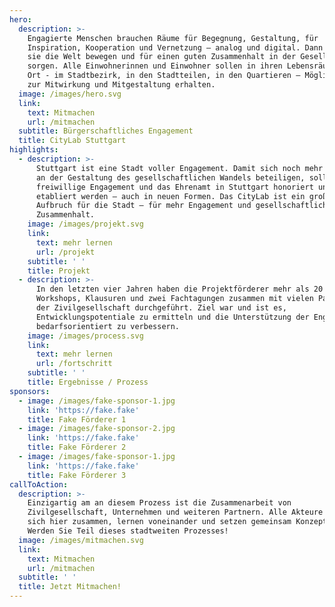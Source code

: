 ```yaml
---
hero:
  description: >-
    Engagierte Menschen brauchen Räume für Begegnung, Gestaltung, für
    Inspiration, Kooperation und Vernetzung – analog und digital. Dann können
    sie die Welt bewegen und für einen guten Zusammenhalt in der Gesellschaft
    sorgen. Alle Einwohnerinnen und Einwohner sollen in ihren Lebensräumen vor
    Ort - im Stadtbezirk, in den Stadtteilen, in den Quartieren – Möglichkeiten
    zur Mitwirkung und Mitgestaltung erhalten.
  image: /images/hero.svg
  link:
    text: Mitmachen
    url: /mitmachen
  subtitle: Bürgerschaftliches Engagement
  title: CityLab Stuttgart
highlights:
  - description: >-
      Stuttgart ist eine Stadt voller Engagement. Damit sich noch mehr Menschen
      an der Gestaltung des gesellschaftlichen Wandels beteiligen, sollen das
      freiwillige Engagement und das Ehrenamt in Stuttgart honoriert und breiter
      etabliert werden – auch in neuen Formen. Das CityLab ist ein großer
      Aufbruch für die Stadt – für mehr Engagement und gesellschaftlichen
      Zusammenhalt.
    image: /images/projekt.svg
    link:
      text: mehr lernen
      url: /projekt
    subtitle: ' '
    title: Projekt
  - description: >-
      In den letzten vier Jahren haben die Projektförderer mehr als 20
      Workshops, Klausuren und zwei Fachtagungen zusammen mit vielen Partnern
      der Zivilgesellschaft durchgeführt. Ziel war und ist es,
      Entwicklungspotentiale zu ermitteln und die Unterstützung der Engagierten
      bedarfsorientiert zu verbessern.
    image: /images/process.svg
    link:
      text: mehr lernen
      url: /fortschritt
    subtitle: ' '
    title: Ergebnisse / Prozess
sponsors:
  - image: /images/fake-sponsor-1.jpg
    link: 'https://fake.fake'
    title: Fake Förderer 1
  - image: /images/fake-sponsor-2.jpg
    link: 'https://fake.fake'
    title: Fake Förderer 2
  - image: /images/fake-sponsor-1.jpg
    link: 'https://fake.fake'
    title: Fake Förderer 3
callToAction:
  description: >-
    Einzigartig am an diesem Prozess ist die Zusammenarbeit von
    Zivilgesellschaft, Unternehmen und weiteren Partnern. Alle Akteure finden
    sich hier zusammen, lernen voneinander und setzen gemeinsam Konzepte um.
    Werden Sie Teil dieses stadtweiten Prozesses!
  image: /images/mitmachen.svg
  link:
    text: Mitmachen
    url: /mitmachen
  subtitle: ' '
  title: Jetzt Mitmachen!
---
```

<LandingPage/>
